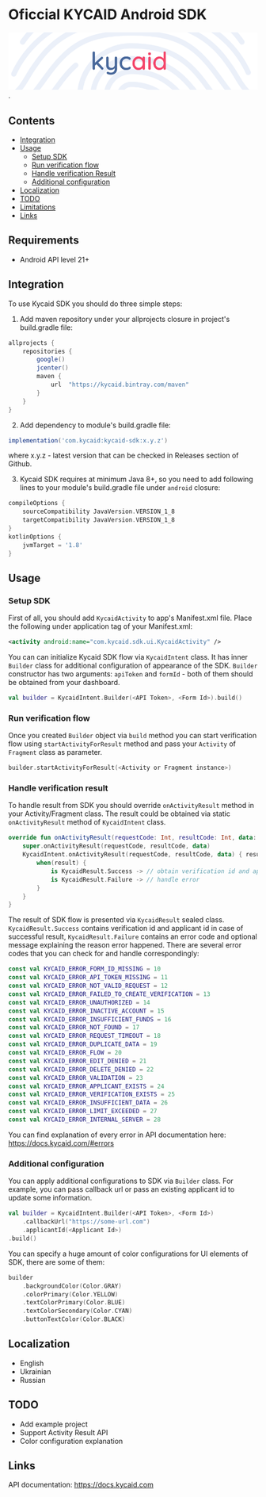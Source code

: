 # Oficcial KYCAID Android SDK

![GitHub Logo](/art/logo_new_entry.png).

## Contents

* [Integration](#integration)
* [Usage](#usage)
    - [Setup SDK](#setup-sdk)
    - [Run verification flow](#run-verification-flow)
    - [Handle verification Result](#handle-verification-result)
    - [Additional configuration](#additional-configuration)
* [Localization](#localization)
* [TODO](#todo)
* [Limitations](#limitations)
* [Links](#links)

## Requirements

* Android API level 21+

## Integration
To use Kycaid SDK you should do three simple steps:
1. Add maven repository under your allprojects closure in project's build.gradle file:
```gradle
allprojects {
    repositories {
        google()
        jcenter()
        maven {
            url  "https://kycaid.bintray.com/maven"
        }
    }
}
```
2. Add dependency to module's build.gradle file:
```gradle
implementation('com.kycaid:kycaid-sdk:x.y.z')
```
where x.y.z - latest version that can be checked in Releases section of Github.

3. Kycaid SDK requires at minimum Java 8+, so you need to add following lines to your module's build.gradle file under ```android``` closure:
```gradle
compileOptions {
    sourceCompatibility JavaVersion.VERSION_1_8
    targetCompatibility JavaVersion.VERSION_1_8
}
kotlinOptions {
    jvmTarget = '1.8'
}
```
## Usage

### Setup SDK

First of all, you should add ```KycaidActivity``` to app's Manifest.xml  file.
Place the following under application tag of your Manifest.xml:
```xml
<activity android:name="com.kycaid.sdk.ui.KycaidActivity" />
```

You can can initialize Kycaid SDK flow via ```KycaidIntent``` class. It has inner ```Builder``` class for additional configuration of appearance of the SDK. ```Builder``` constructor has two arguments: ```apiToken``` and ```formId``` - both of them should be obtained from your dashboard.
```kotlin
val builder = KycaidIntent.Builder(<API Token>, <Form Id>).build()
```

### Run verification flow

Once you created ```Builder``` object via ```build``` method you can start verification flow using ```startActivityForResult``` method and pass your ```Activity``` of ```Fragment``` class as parameter.
```kotlin
builder.startActivityForResult(<Activity or Fragment instance>)
```

### Handle verification result

To handle result from SDK you should override ```onActivityResult``` method in your Activity/Fragment class. The result could be obtained via static ```onActivityResult``` method of ```KycaidIntent``` class.
```kotlin
override fun onActivityResult(requestCode: Int, resultCode: Int, data: Intent?) {
    super.onActivityResult(requestCode, resultCode, data)
    KycaidIntent.onActivityResult(requestCode, resultCode, data) { result ->
        when(result) {
            is KycaidResult.Success -> // obtain verification id and applicant id
            is KycaidResult.Failure -> // handle error
        }
    }
}
```

The result of SDK flow is presented via ```KycaidResult``` sealed class. ```KycaidResult.Success``` contains verification id and applicant id in case of successful result, ```KycaidResult.Failure``` contains an error code and optional message explaining the reason error happened.
There are several error codes that you can check for and handle correspondingly:
```kotlin
const val KYCAID_ERROR_FORM_ID_MISSING = 10
const val KYCAID_ERROR_API_TOKEN_MISSING = 11
const val KYCAID_ERROR_NOT_VALID_REQUEST = 12
const val KYCAID_ERROR_FAILED_TO_CREATE_VERIFICATION = 13
const val KYCAID_ERROR_UNAUTHORIZED = 14
const val KYCAID_ERROR_INACTIVE_ACCOUNT = 15
const val KYCAID_ERROR_INSUFFICIENT_FUNDS = 16
const val KYCAID_ERROR_NOT_FOUND = 17
const val KYCAID_ERROR_REQUEST_TIMEOUT = 18
const val KYCAID_ERROR_DUPLICATE_DATA = 19
const val KYCAID_ERROR_FLOW = 20
const val KYCAID_ERROR_EDIT_DENIED = 21
const val KYCAID_ERROR_DELETE_DENIED = 22
const val KYCAID_ERROR_VALIDATION = 23
const val KYCAID_ERROR_APPLICANT_EXISTS = 24
const val KYCAID_ERROR_VERIFICATION_EXISTS = 25
const val KYCAID_ERROR_INSUFFICIENT_DATA = 26
const val KYCAID_ERROR_LIMIT_EXCEEDED = 27
const val KYCAID_ERROR_INTERNAL_SERVER = 28
```

You can find explanation of every error in API documentation here: https://docs.kycaid.com/#errors

### Additional configuration

You can apply additional configurations to SDK via ```Builder``` class. For example, you can pass callback url or pass an existing applicant id to update some information.
```kotlin
val builder = KycaidIntent.Builder(<API Token>, <Form Id>)
    .callbackUrl("https://some-url.com")
    .applicantId(<Applicant Id>)
.build()
```
You can specify a huge amount of color configurations for UI elements of SDK, there are some of them:
```kotlin
builder
    .backgroundColor(Color.GRAY)
    .colorPrimary(Color.YELLOW)
    .textColorPrimary(Color.BLUE)
    .textColorSecondary(Color.CYAN)
    .buttonTextColor(Color.BLACK)
```

## Localization

* English
* Ukrainian
* Russian

## TODO

* Add example project
* Support Activity Result API
* Color configuration explanation

## Links

API documentation:
https://docs.kycaid.com
